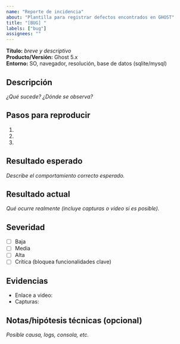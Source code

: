```yaml
---
name: "Reporte de incidencia"
about: "Plantilla para registrar defectos encontrados en GHOST"
title: "[BUG] "
labels: ["bug"]
assignees: ""
---
```


**Título:** _breve y descriptivo_  
**Producto/Versión:** Ghost 5.x  
**Entorno:** SO, navegador, resolución, base de datos (sqlite/mysql)

## Descripción
_¿Qué sucede? ¿Dónde se observa?_

## Pasos para reproducir
1. 
2. 
3. 

## Resultado esperado
_Describe el comportamiento correcto esperado._

## Resultado actual
_Qué ocurre realmente (incluye capturas o video si es posible)._

## Severidad
- [ ] Baja
- [ ] Media
- [ ] Alta
- [ ] Crítica (bloquea funcionalidades clave)

## Evidencias
- Enlace a video: 
- Capturas:

## Notas/hipótesis técnicas (opcional)
_Posible causa, logs, consola, etc._
